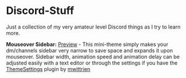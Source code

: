 # Discord-Stuff

Just a collection of my very amateur level Discord things as I try to learn more.

__Mouseover Sidebar:__ [Preview](https://i.imgur.com/xVtIRu1.mp4) - This mini-theme simply makes your dm/channels sidebar very narrow to save space and expands it upon mouseover.
Sidebar width, animation speed and animation delay can be adjusted easily with a text editor or through the settings if you have the [ThemeSettings](https://github.com/mwittrien/BetterDiscordAddons/tree/master/Plugins/ThemeSettings) plugin by [mwittrien](https://github.com/mwittrien)
